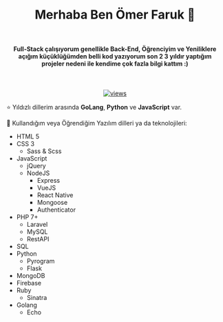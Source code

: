 <h1 align="center"> Merhaba Ben Ömer Faruk 👋 </h1>

<h4 align="center" style="padding: 34px 0;"> Full-Stack çalışıyorum genellikle Back-End, Öğrenciyim ve Yeniliklere açığım küçüklüğümden belli kod yazıyorum son 2 3 yıldır yaptığım projeler nedeni ile kendime çok fazla bilgi kattım :) </h4>

<p align="center">
  <a href="https://github.com/ertugrulsencer/">
    <img src="https://visitor-badge.laobi.icu/badge?page_id=ofarukbicer" alt="views"/>
  </a>
</p>

<p align="center">
  <a href="https://fribe.org">
    
  </a>
</p>

⭐ Yıldızlı dillerim arasında **GoLang**, **Python** ve **JavaScript** var.

🚀 Kullandığım veya Öğrendiğim Yazılım dilleri ya da teknolojileri:
- HTML 5
- CSS 3
  - Sass & Scss
- JavaScript
  - jQuery
  - NodeJS
    - Express
    - VueJS
    - React Native
    - Mongoose
    - Authenticator
- PHP 7+
  - Laravel
  - MySQL
  - RestAPI
- SQL
- Python
  - Pyrogram
  - Flask
- MongoDB
- Firebase
- Ruby
  - Sinatra
- Golang
  - Echo

